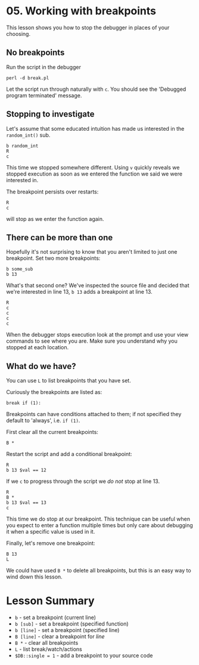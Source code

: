 # 05. Working with breakpoints

This lesson shows you how to stop the debugger in places of your choosing.

## No breakpoints

Run the script in the debugger

    perl -d break.pl

Let the script run through naturally with `c`. You should see the 'Debugged
program terminated' message.

## Stopping to investigate

Let's assume that some educated intuition has made us interested in the
`random_int()` sub.

    b random_int
    R
    c

This time we stopped somewhere different. Using `v` quickly reveals we
stopped execution as soon as we entered the function we said we were
interested in.

The breakpoint persists over restarts:

    R
    c

will stop as we enter the function again.

## There can be more than one

Hopefully it's not surprising to know that you aren't limited to just one
breakpoint. Set two more breakpoints:

    b some_sub
    b 13

What's that second one? We've inspected the source file and decided that we're
interested in line 13, `b 13` adds a breakpoint at line 13.

    R
    c
    c
    c
    c

When the debugger stops execution look at the prompt and use your view
commands to see where you are. Make sure you understand why you stopped at
each location.

## What do we have?

You can use `L` to list breakpoints that you have set.

Curiously the breakpoints are listed as:

    break if (1):

Breakpoints can have conditions attached to them; if not specified they
default to 'always', i.e. `if (1)`.

First clear all the current breakpoints:

    B *

Restart the script and add a conditional breakpoint:

    R
    b 13 $val == 12

If we `c` to progress through the script we _do not_ stop at line 13.

    R
    B *
    b 13 $val == 13
    c

This time we do stop at our breakpoint. This technique can be useful when you
expect to enter a function multiple times but only care about debugging it
when a specific value is used in it.

Finally, let's remove one breakpoint:

    B 13
    L

We could have used `B *` to delete all breakpoints, but this is an easy
way to wind down this lesson.

# Lesson Summary

* `b` - set a breakpoint (current line)
* `b [sub]` - set a breakpoint (specified function)
* `b [line]` - set a breakpoint (specified line)
* `B [line]` - clear a breakpoint for _line_
* `B *` - clear all breakpoints
* `L` - list break/watch/actions
* `$DB::single = 1` - add a breakpoint to your source code
